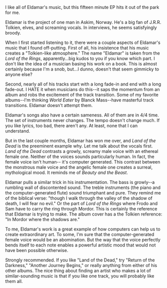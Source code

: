 I like all of Eldamar's music, but this fifteen minute EP hits it out of the park for me.

Eldamar is the project of one man in Askim, Norway. He's a big fan of J.R.R. Tolkien, elves, and screaming vocals.
In interviews, he seems satisfyingly broody.

When I first started listening to it, there were a couple aspects of Eldamar's music that I found off-putting.
First of all, his insistence that his music creates a "Tolkien-like atmosphere." The name "Eldamar" is taken from
the _Lord of the Rings_, apparently...big kudos to you if you know which part. I don't like the idea of a musician
basing his work on a book. This is almost certainly because I'm a snob, but...I dunno, doesn't that seem gimmicky to
anyone else?

Second, nearly all of his tracks start with a long
fade-in and end with a long fade-out. I HATE it when musicians do this--it saps the momentum from an album and robs
the excitement of the track transition. Some of my favorite albums--I'm thinking _World Eater_ by Blanck Mass--have
masterful track transitions. Eldamar doesn't attempt them.

Eldamar's songs also have a certain sameness. All of them are
in 4/4 time. The set of instruments never changes. The tempo doesn't change much. If you like lyrics, too bad, there
aren't any. At least, none that I can understand.

But in the last couple months, Eldamar has won me over, and _Land of the Dead_ is the preeminent example why. Let me
talk about the vocals first. _Land of the Dead_ contrasts a growly, screamy male voice with an ethereal
female one. Neither of the voices sounds particularly human. In fact, the female voice isn't human--
it's computer generated. This contrast between the monstrous male voice and the angelic female one creates a surreal,
mythological mood. It reminds me of _Beauty and the Beast_.

Eldamar pulls a similar trick in his instrumentation. The bass is growly--a rumbling wall of discontented sound.
The treble instruments (the piano and the computer-generated flute) sound triumphant and pure. They remind me of the
biblical verse: "though I walk through the valley of the shadow of death, I will fear no evil." Or the part of
_Lord of the Rings_ where Frodo and Sam have to carry the ring through Mordor. This is certainly the reference that
Eldamar is trying to make. The album cover has a the Tolkien reference: "In Mordor where the shadows are."

To me, Eldamar's work is a great example of how computers can help us to create extraordinary art. To some, I'm sure
that the computer-generated female voice would be an abomination. But the way that the voice perfectly bends itself
to each note enables a powerful artistic mood that would not have been possible otherwise.

Strongly recommended. If you like "Land of the Dead," try "Return of the Darkness," "Another Journey Begins," or really
anything from either of his other albums. The nice thing about finding an artist who makes a lot of similar-sounding
music is that if you like one track, you will probably like them all.


